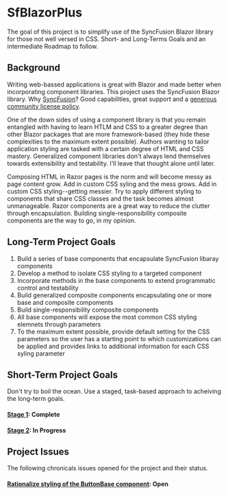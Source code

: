 # SfBlazorPlus
The goal of this project is to simplify use of the SyncFusion Blazor library for those not well versed in CSS.
Short- and Long-Terms Goals and an intermediate Roadmap to follow.

## Background
Writing web-bassed applications is great with Blazor and made better when incorporating component libraries. This
project uses the SyncFusion Blazor library. Why [SyncFusion](https://www.syncfusion.com/blazor-components)? Good capabilities, great support and a [generous community
license policy](https://www.syncfusion.com/products/communitylicense). 

One of the down sides of using a component library is that you remain entangled with having to learn HTLM and CSS to
a greater degree than other Blazor packages that are more framework-based (they hide these complexities to the maximum
extent possible). Authors wanting to tailor application styling are tasked with a certain degree of HTML and CSS mastery.
Generalized component libraries don't always lend themselves towards extensibility and testability. I'll leave that thought
alone until later.

Composing HTML in Razor pages is the norm and will become messy as page content grow. Add in custom CSS syling and the mess grows.
Add in custom CSS styling--getting messier. Try to apply different styling to components that share CSS classes and the task becomes 
almost unmanageable. Razor components are a great way to reduce the clutter through encapsulation. Building single-responsibility composite
components are the way to go, in my opinion.

## Long-Term Project Goals
1. Build a series of base components that encapsulate SyncFusion libaray components
2. Develop a method to isolate CSS styling to a targeted component
3. Incorporate methods in the base components to extend programmatic control and testability
4. Build generalized composite components encapsulating one or more base and composite compoments
5. Build single-responsibility composite components
6. All base components will expose the most common CSS styling elemnets through parameters
7. To the maximum extent possible, provide default setting for the CSS parameters so the user has a starting point to which customizations can be applied and provides links to additional information for each CSS syling parameter

## Short-Term Project Goals
Don't try to boil the ocean. Use a staged, task-based approach to acheiving the long-term goals.

#### [Stage 1](https://github.com/Code420SW/SfBlazorPlus/wiki/Stage-1): Complete
#### [Stage 2](https://github.com/Code420SW/SfBlazorPlus/wiki/Stage-2): In Progress

## Project Issues
The following chronicals issues opened for the project and their status.

#### [Rationalize styling of the ButtonBase component](https://github.com/Code420SW/SfBlazorPlus/issues/2): Open
